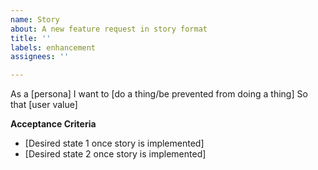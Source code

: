 ```yaml
---
name: Story
about: A new feature request in story format
title: ''
labels: enhancement
assignees: ''

---
```


As a [persona]
I want to [do a thing/be prevented from doing a thing]
So that [user value]

**Acceptance Criteria**
- [Desired state 1 once story is implemented]
- [Desired state 2 once story is implemented]
